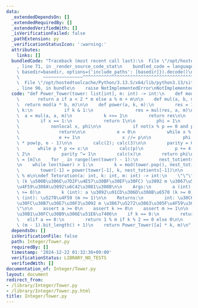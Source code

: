```yaml
---
data:
  _extendedDependsOn: []
  _extendedRequiredBy: []
  _extendedVerifiedWith: []
  _isVerificationFailed: false
  _pathExtension: py
  _verificationStatusIcon: ':warning:'
  attributes:
    links: []
  bundledCode: "Traceback (most recent call last):\n  File \"/opt/hostedtoolcache/Python/3.13.5/x64/lib/python3.13/site-packages/onlinejudge_verify/documentation/build.py\"\
    , line 71, in _render_source_code_stat\n    bundled_code = language.bundle(stat.path,\
    \ basedir=basedir, options={'include_paths': [basedir]}).decode()\n          \
    \         ~~~~~~~~~~~~~~~^^^^^^^^^^^^^^^^^^^^^^^^^^^^^^^^^^^^^^^^^^^^^^^^^^^^^^^^^^^^^^^^^^\n\
    \  File \"/opt/hostedtoolcache/Python/3.13.5/x64/lib/python3.13/site-packages/onlinejudge_verify/languages/python.py\"\
    , line 96, in bundle\n    raise NotImplementedError\nNotImplementedError\n"
  code: "def Power_Tower(tower: list[int], m: int) -> int:\n    def mod(a, m):\n \
    \       return a if a < 2 * m else a % m + m\n\n    def mul(a, b, m):\n      \
    \  return mod(a * b, m)\n\n    def power(a, k, m):\n        res = 1\n        while\
    \ k:\n            if k & 1:\n                res = mul(res, a, m)\n          \
    \  a = mul(a, a, m)\n            k >>= 1\n        return res\n\n    def totient(x):\n\
    \        if x == 1:\n            return 1\n\n        phi = 1\n        def calc(p):\n\
    \            nonlocal x, phi\n\n            if not(x % p == 0 and p != 1):\n \
    \               return\n\n            e = 0\n            while x % p == 0:\n \
    \               e += 1\n                x //= p\n\n            phi *= (p - 1)\
    \ * pow(p, e - 1)\n\n        calc(2); calc(3)\n\n        parity = 0; p = 5\n \
    \       while p * p <= x:\n            calc(p)\n            p += 4 if parity else\
    \ 2\n            parity ^= 1\n        calc(x)\n        return phi\n\n    nest_totients\
    \ = [m]\n    for _ in range(len(tower) - 1):\n        nest_totients.append(totient(nest_totients[-1]))\n\
    \n    while len(tower) > 1:\n        k = mod(tower.pop(), nest_totients.pop())\n\
    \        tower[-1] = power(tower[-1], k, nest_totients[-1])\n\n    return tower[0]\
    \ % m\n\ndef Tetoration(a: int, k: int, m: int) -> int:\n    \"\"\" a^(a^(a^(...^a)))\
    \ (k \u500B\u306E\u7D2F\u4E57\u30BF\u30EF\u30FC) \u3092 m \u3067\u5272\u3063\u305F\
    \u4F59\u308A\u3092\u6C42\u3081\u308B\n\n    Args:\n        a (int): \u5E95 (a\
    \ >= 0)\n        k (int): a \u3092\u91CD\u306D\u308B\u6570 (k >= 0)\n        m\
    \ (int): \u5270\u4F59 (m >= 1)\n\n    Returns:\n        int: \u30C6\u30C8\u30EC\
    \u30FC\u30B7\u30E7\u30F3\u3092 m \u3067\u5272\u3063\u305F\u4F59\u308A\n    \"\"\
    \"\n\n    assert a >= 0\n    assert k >= 0\n    assert m >= 1\n\n    # \u4F8B\u5916\
    \u30B1\u30FC\u30B9\u306E\u51E6\u7406\n    if k == 0:\n        return 1 % m\n \
    \   elif a == 0:\n        return 1 % m if k % 2 == 0 else 0\n\n    k = min(k,\
    \ (m - 1).bit_length() + 1)\n    return Power_Tower([a] * k, m)\n"
  dependsOn: []
  isVerificationFile: false
  path: Integer/Tower.py
  requiredBy: []
  timestamp: '2024-12-22 01:32:36+09:00'
  verificationStatus: LIBRARY_NO_TESTS
  verifiedWith: []
documentation_of: Integer/Tower.py
layout: document
redirect_from:
- /library/Integer/Tower.py
- /library/Integer/Tower.py.html
title: Integer/Tower.py
---
```

